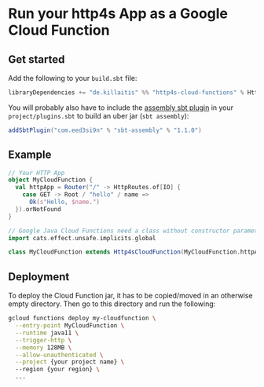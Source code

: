 # Run your http4s App as a Google Cloud Function

## Get started
Add the following to your `build.sbt` file:
```sbt
libraryDependencies += "de.killaitis" %% "http4s-cloud-functions" % Http4sCloudFunctionsVersion
```

You will probably also have to include the [assembly sbt plugin](https://github.com/sbt/sbt-assembly) in your 
`project/plugins.sbt` to build an uber jar (`sbt assembly`): 

```sbt
addSbtPlugin("com.eed3si9n" % "sbt-assembly" % "1.1.0")
```

## Example
```scala
// Your HTTP App
object MyCloudFunction {
  val httpApp = Router("/" -> HttpRoutes.of[IO] {
    case GET -> Root / "hello" / name =>
      Ok(s"Hello, $name.")
  }).orNotFound
}

// Google Java Cloud Functions need a class without constructor parameters as an entry point.
import cats.effect.unsafe.implicits.global

class MyCloudFunction extends Http4sCloudFunction(MyCloudFunction.httpApp)
```

## Deployment
To deploy the Cloud Function jar, it has to be copied/moved in an otherwise empty directory. Then go to this directory
and run the following:
```bash
gcloud functions deploy my-cloudfunction \
  --entry-point MyCloudFunction \
  --runtime java11 \
  --trigger-http \
  --memory 128MB \
  --allow-unauthenticated \
  --project {your project name} \  
  --region {your region} \
  ...
```
